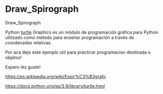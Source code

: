 # Draw_Spirograph
 Draw_Spirograph

Python [turtle](https://docs.python.org/es/3.9/library/turtle.html) Graphics 
es un módulo de programación gráfica para Python utilizado como método para enseñar programación 
a través de coordenadas relativas.

Por aca dejo este ejemplo util para practicar programacion destinada a objetos!

Espero les guste!

https://es.wikipedia.org/wiki/Espir%C3%B3grafo

https://docs.python.org/es/3.9/library/turtle.html
